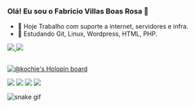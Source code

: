 ### Olá! Eu sou o Fabricio Villas Boas Rosa 👋

- 🔭 Hoje Trabalho com suporte a internet, servidores e infra.
- 🌱 Estudando Git, Linux, Wordpress, HTML, PHP.
<div>
  <a href="https://github.com/fabricio-rosa">
  <img src="https://github-readme-stats.vercel.app/api?username=fabricio-rosa&theme=algolia&show_icons=true&count_private=true"/>
  <img src="https://github-readme-stats.vercel.app/api/top-langs/?username=fabricio-rosa&layout=compact&langs_count=16&theme=algolia&hide_progress=true"/>
</div>
<!--<div style="display: inline_block"><br>
<img align="center" alt="frosa-html" height="30" width="40" src="https://cdn.jsdelivr.net/gh/devicons/devicon/icons/html5/html5-original.svg"/>
 ## <img align="center" alt="Frosa-Python" height="30" width="40" src="https://raw.githubusercontent.com/devicons/devicon/master/icons/python/python-original.svg"/>
 ## <img align="center" alt="Frosa-Mysql" height="30" width="40" src="https://github.com/devicons/devicon/blob/master/icons/mysql/mysql-original-wordmark.svg"/> 
 ## <img align="center" alt="Frosa-Mysql" height="30" width="40" src="https://github.com/devicons/devicon/blob/master/icons/php/php-plain.svg"/>
</div>
 -->
  
  ##
  [![@kochie's Holopin board](https://holopin.me/fabriciorosa)](https://holopin.io/@fabriciorosa)
   
<div> 
  <a href="https://instagram.com/fabricio.villas" target="_blank"><img src="https://img.shields.io/badge/-Instagram-%23E4405F?style=for-the-badge&logo=instagram&logoColor=white" target="_blank"></a>
 	<a href="https://www.twitch.tv/presuntinh0" target="_blank"><img src="https://img.shields.io/badge/Twitch-9146FF?style=for-the-badge&logo=twitch&logoColor=white" target="_blank"></a>
  <a href = "mailto:fabricio.villas.boas.rosa@gmail.com"><img src="https://img.shields.io/badge/-Gmail-%23333?style=for-the-badge&logo=gmail&logoColor=white" target="_blank"></a>
  <a href="https://www.linkedin.com/in/fabricio-villas-bôas-rosa-91824b241" target="_blank"><img src="https://img.shields.io/badge/-LinkedIn-%230077B5?style=for-the-badge&logo=linkedin&logoColor=white" target="_blank"></a> 
  
</div>
  
  
![snake gif](https://github.com/fabricio-rosa/fabricio-rosa/blob/output/github-contribution-grid-snake.gif)

